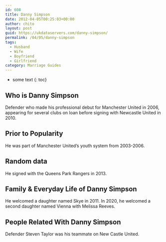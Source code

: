 ```yaml
---
id: 608
title: Danny Simpson
date: 2012-04-05T00:25:03+00:00
author: chito
layout: post
guid: https://ukdataservers.com/danny-simpson/
permalink: /04/05/danny-simpson
tags:
  - Husband
  - Wife
  - Boyfriend
  - Girlfriend
category: Marriage Guides
---
```


* some text
{: toc}


## Who is  Danny Simpson
                  
                  
                  
Defender who made his professional debut for Manchester United in 2006, appearing for several clubs on loan before signing with Newcastle United in 2010.
                  
                
                
                
## Prior to Popularity 
                  
                  
                  
He was part of Manchester United&#8217;s youth system from 2003-2006.
                  
                
                
                
## Random data 
                  
                  
                  
He signed with the Queens Park Rangers in 2013.
                  
                
                
                
## Family & Everyday Life of Danny Simpson
                  
                  
                  
He welcomed a daughter named Skye in 2011. In 2020, he welcomed a second daughter named Vienna with Melissa Reeves. 
                  
                
                
                
## People Related With  Danny Simpson
                  
                  
                  
Defender Steven Taylor was his teammate on New Castle United.
                  
                
              
            
          
          
          
    
    
  
